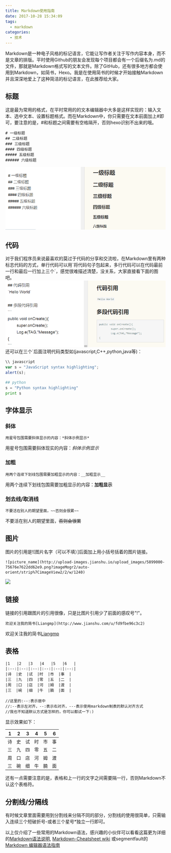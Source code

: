 ```yaml
---
title: Markdown使用指南
date: 2017-10-28 15:34:09
tags:
  - markdown
categories:
  - 技术
---
```

Markdown是一种电子风格的标记语言，它能让写作者关注于写作内容本身，而不是文章的排版。平时使用Github的朋友会发现每个项目都会有一个后缀名为.md的文件，那就是Markdown格式写的文本文件。除了GitHub，还有很多地方都会使用到Markdown，如简书，Hexo。我是在使用简书的时候才开始接触Markdown并且深深地爱上了这种简洁的标记语言，在此推荐给大家。<!--more--> 

## 标题
这是最为常用的格式，在平时常用的的文本编辑器中大多是这样实现的：输入文本、选中文本、设置标题格式。而在Markdown中，你只需要在文本前面加上#即可，要注意的是，#和标题之间需要有空格隔开，否则hexo识别不出来的哦。
```
# 一级标题
## 二级标题
### 三级标题
#### 四级标题
##### 五级标题
###### 六级标题
```
![标题效果图](markdown/title.png)

## 代码
对于我们程序员来说最喜欢的莫过于代码的分享和交流啦，在Markdown里有两种标志代码的方式，单行代码可以用\`将代码句子包起来，多行代码可以在代码最前一行和最后一行加上三个\`，感觉很难描述清楚，没关系，大家直接看下面的图吧。
![代码引用](markdown/coding.png)
还可以在三个`后面注明代码类型如(javascript,C++,python,java等)：

```javascript
\\ javascript
var s = "JavaScript syntax highlighting";
alert(s);
```
```python
## python
s = "Python syntax highlighting"
print s
```

## 字体显示
### 斜体
```
用星号包围需要斜体显示的内容：*斜体示例显示*
```
用星号包围需要斜体现实的内容：*斜体示例显示*

### 加粗
```
用两个连续下划线包围需要加粗显示的内容：__加粗显示__
```
用两个连续下划线包围需要加粗显示的内容：__加粗显示__

### 划去线/取消线
```
不要活在别人的期望里面，~~否则会很累~~
```
不要活在别人的期望里面，~~否则会很累~~

## 图片
图片的引用是![图片名字（可以不填）]后面加上用小括号括着的图片链接。
```
![picture_name](http://upload-images.jianshu.io/upload_images/5899000-75676e7622dd62e9.png?imageMogr2/auto-orient/strip%7CimageView2/2/w/1240)
```
![](http://upload-images.jianshu.io/upload_images/5899000-75676e7622dd62e9.png?imageMogr2/auto-orient/strip%7CimageView2/2/w/1240)

## 链接
链接的引用跟图片的引用很像，只是比图片引用少了前面的感叹号"!"。
```
欢迎关注我的简书[Liangmp](http://www.jianshu.com/u/fd9fbe96c3c2)
```
欢迎关注我的简书[Liangmp](http://www.jianshu.com/u/fd9fbe96c3c2)

## 表格
```
|1   |2   |3   |4   |5   |6   |
|:--:|:--:|:--:|:--:|:--:|:--:|  
|诗  |史  |试  |时  |市  |事  |
|三  |九  |四  |零  |五  |二  |
|周  |口  |店  |河  |姆  |渡  |
|三  |碗  |细  |牛  |腩  |面  |

//这里的:--:表示居中
//:--表示左对齐，--:表示右对齐，---表示使用markdown制表的默认对齐方式
//我也不知道默认方式是怎样的，你可以都试一下:)
```
显示效果如下：

|1   |2   |3   |4   |5   |6   |
|:--:|:--:|:--:|:--:|:--:|:--:|  
|诗  |史  |试  |时  |市  |事  |
|三  |九  |四  |零  |五  |二  |
|周  |口  |店  |河  |姆  |渡  |
|三  |碗  |细  |牛  |腩  |面  |

还有一点需要注意的是，表格和上一行的文字之间需要隔一行，否则Markdown不认这个表格符。

## 分割线/分隔线
有时候文章里面需要用到分割线来分隔不同的部分，分割线的使用很简单，只需输入连续三个短破折号\-或者三个星号\*独立一行即可。

以上仅介绍了一些常用的Markdown语法，感兴趣的小伙伴可以看看这篇更为详细的[Markdown语法说明](http://wowubuntu.com/markdown/), [Markdown-Cheatsheet wiki](https://github.com/adam-p/markdown-here/wiki/Markdown-Cheatsheet) 或segmentfault的[Markdown 编辑器语法指南](https://segmentfault.com/markdown#articleHeader15)